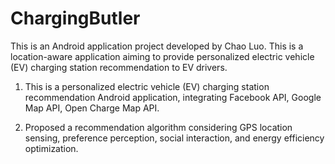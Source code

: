 # ChargingButler
This is an Android application project developed by Chao Luo. This is a location-aware application aiming to provide personalized electric vehicle (EV) charging station recommendation to EV drivers. 

1. This is a personalized electric vehicle (EV) charging station recommendation Android application, integrating Facebook API, Google Map API, Open Charge Map API.

2. Proposed a recommendation algorithm considering GPS location sensing, preference perception, social interaction, and energy efficiency optimization.

